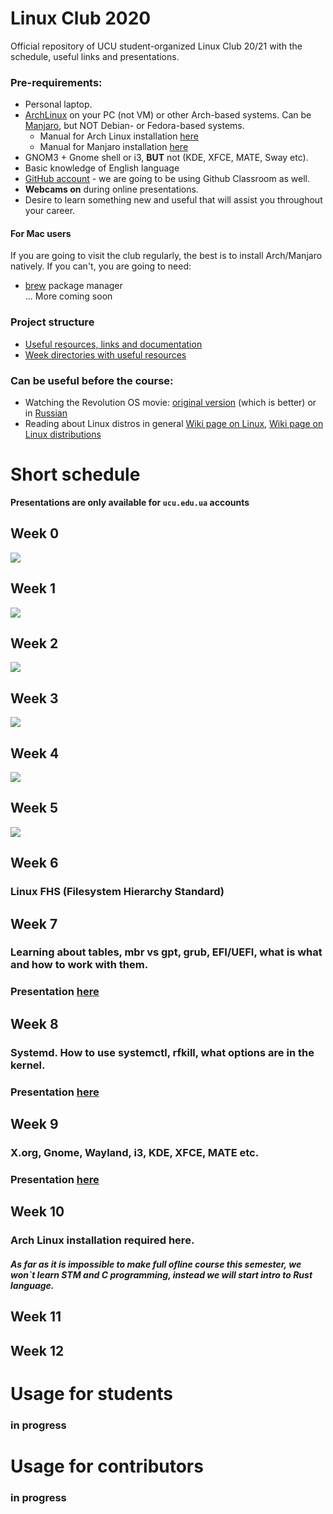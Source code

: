 # Linux Club 2020
Official repository of UCU student-organized Linux Club 20/21 with the schedule, useful links and presentations.

### Pre-requirements:
- Personal laptop.
- [ArchLinux](https://www.archlinux.org/) on your PC (not VM) or other Arch-based systems. 
Can be [Manjaro](https://manjaro.org/downloads/official/gnome/), but NOT Debian- or Fedora-based systems. 
	- Manual for Arch Linux installation [here](./docs/arch_manual.md)
	- Manual for Manjaro installation [here](./docs/manjaro_manual.md)
- GNOM3 + Gnome shell or i3, **BUT** not (KDE, XFCE, MATE, Sway etc).
- Basic knowledge of English language
- [GitHub account](https://github.com/) - we are going to be using Github Classroom as well.
- **Webcams on** during online presentations.
- Desire to learn something new and useful that will assist you throughout your career.
#### For Mac users

If you are going to visit the club regularly, the best is to install Arch/Manjaro natively. If you can't, you are going to need:

- [brew](https://brew.sh) package manager</br>
... More coming soon

### Project structure

* [Useful resources, links and documentation](./docs)
* [Week directories with useful resources](./resources)


### Can be useful before the course:

- Watching the Revolution OS movie: [original version](https://www.youtube.com/watch?v=4vW62KqKJ5A) (which is better) or in [Russian](https://www.youtube.com/watch?v=n1F_MfLRlX0)
- Reading about Linux distros in general [Wiki page on Linux](https://en.wikipedia.org/wiki/Linux), [Wiki page on Linux distributions](https://en.wikipedia.org/wiki/Linux_distribution)

# Short schedule
**Presentations are only available for `ucu.edu.ua` accounts**
## Week 0
[![](images/week0.png)](https://docs.google.com/presentation/d/e/2PACX-1vRi-Y4N9ZtOIzydZR6EQ8IoFAq4C1a9_eNwvvzEPdSfE0svzASplVUCbaciWGgk1558iEzWSCSbDmPX/pub?start=false&loop=false&delayms=3000)

## Week 1
[![](images/week1.png)](https://docs.google.com/presentation/d/e/2PACX-1vS6kqNkHhNC_wJHbxYyyQ5jEJpwHrJpLXyvGB-qbL283JTaMu5u0vgQqhqzHlXmrkcAbzTLXZ-ssrXR/pub?start=false&loop=false&delayms=3000)

## Week 2
[![](images/week2.png)](https://docs.google.com/presentation/d/1FFq8y8JiED1F6LDFileied_j3WszPPxdANb-rxlKa8w/edit?usp=sharing)

## Week 3
[![](images/week3.png)](https://docs.google.com/presentation/d/1yj23xudPqUavx9zbKJduQhicnYMuJiY3ge0oDYqkhvY/edit?usp=sharing)

## Week 4
[![](images/week4.png)](https://docs.google.com/presentation/d/1CHs4B4sGxVsoWGKwG7D0-uOcpjQoOu3PBUbiCAjTBG4/edit?usp=sharing)

## Week 5
[![](images/week5.png)](https://docs.google.com/presentation/d/e/2PACX-1vTmkpOZMXZ5LhFshN5sTL15caN5JTDKdf2g7xMSfKtFoGc5sqOjhukygI6xi4whgRrPPbAucvT_VQIv/pub?start=false&loop=false&delayms=3000)

## Week 6
### Linux FHS (Filesystem Hierarchy Standard)

## Week 7
### Learning about tables, mbr vs gpt, grub, EFI/UEFI, what is what and how to work with them.
### Presentation [here]()

## Week 8
### Systemd. How to use systemctl, rfkill, what options are in the kernel.
### Presentation [here]()

## Week 9
### X.org, Gnome, Wayland, **i3**, KDE, XFCE, MATE etc.
### Presentation [here]()

## Week 10
### Arch Linux installation required here.

##### As far as it is impossible to make full ofline course this semester, we won\`t learn STM and C programming, instead we will start intro to Rust language.

## Week 11

## Week 12

# Usage for students
### in progress

# Usage for contributors
### in progress

